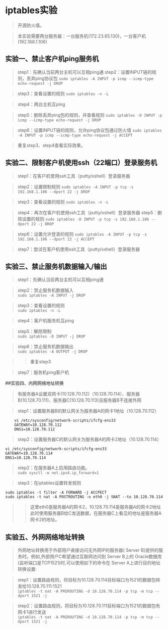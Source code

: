 # iptables实验
>开源防火墙。

>本实验需要两台服务器：一台服务机(172.23.65.130)，一台客户机(192.168.1.106)

## 实验一、禁止客户机ping服务机
>step1：先确认当前两台主机可以互相ping通
>step2：设置INPUT链的规则，丢弃ping协议包 
`sudo iptables -A INPUT -p icmp --icmp-type echo-request -j DROP`

>step3：查看设置的规则 
`sudo iptables -n -L`

>step4：两台主机互ping

>step5：删除丢弃ping包的规则，并查看规则 
`sudo iptables -D INPUT -p icmp --icmp-type echo-request -j DROP`

>step6：设置INPUT链的规则，允许ping协议包通过防火墙 
`sudo iptables -A INPUT -p icmp --icmp-type echo-request -j ACCEPT`

>重复step3、step4查看实际效果。


## 实验二、限制客户机使用ssh（22端口）登录服务机
>step1：在客户机使用ssh工具（putty/xshell）登录服务器

>step2：设置限制规则 
`sudo iptables -A INPUT -p tcp -s 192.168.1.106 --dport 22 -j DROP`

>step3：查看设置的规则 
`sudo iptables -n -L`

>step4：再次在客户机使用ssh工具（putty/xshell）登录服务器
>step5：删除设置的规则 
`sudo iptables -D INPUT -p tcp -s 192.168.1.106 --dport 22 -j DROP`

>step6：设置允许登录的规则 
`sudo iptables -A INPUT -p tcp -s 192.168.1.106 --dport 22 -j ACCEPT`

>step7：尝试在客户机使用ssh工具（putty/xshell）登录服务器


## 实验三、禁止服务机数据输入/输出
>step1：先确认当前两台主机可以互相ping通

>step2：禁止服务机数据输入  
`sudo iptables -A INPUT -j DROP`

>step3：查看设置的规则  
`sudo iptables -n -L`

>step4：客户机服务机互ping

>step5：解除限制  
`sudo iptables -D INPUT -j DROP`

>step6：禁止服务机数据输出  
`sudo iptables -A OUTPUT -j DROP`

>>重复step3

>step7：服务机ping客户机


##实验四、内网网络地址转换
>有服务器A设置双网卡(10.128.70.112)（10.128.70.114）、服务器B(10.128.70.111)、服务器C(10.128.70.113)且服务器B不连接外网

>step1：设置服务器B的默认网关为服务器A的网卡1地址（10.128.70.112） 
```
	vi /etc/sysconfig/network-scripts/ifcfg-ens33
	GATEWAY=10.128.70.112
	DNS1=10.128.70.112
```

>step2：设置服务器C的默认网关为服务器A的网卡2地址（10.128.70.114） 
```
vi /etc/sysconfig/network-scripts/ifcfg-ens33
GATEWAY=10.128.70.114
DNS1=10.128.70.114
```
>step2：在服务器A上启用路由功能。  
`sudo sysctl -w net.ipv4.ip_forward=1`

>step3：在iptables设置转发规则
```
sudo iptables -t filter -A FORWARD -j ACCPECT
sudo iptables -t nat -A POSTROUTING -o eth0 -j SNAT --to 10.128.70.114
```
>>这里eth0是服务器A的网卡2，10.128.70.114是服务器A的网卡2地址此时使用服务器B给C发送数据，在服务器C上看见的地址是服务器A网卡2的地址。

## 实验五、外网网络地址转换
>外网地址转换用于外部用户直接访问无外网IP的服务器( Server B)提供的服务时。例如,外部用户C希望通过互联网访问到 Server B上的 Oracle数据库(监听端口是TCP1521)时,可以使用如下的命令在 Server A上进行目的地址转换设置:

>step1：设置路由规则，将目标为10.128.70.114目标端口为1521的数据包转发给10.128.70.111:1521   
`iptables -t nat -A PREROUTING -d 10.128.70.114 -p tcp -m tcp --dport 1521 -j`

>step2：设置路由规则，将目标为10.128.70.111目标端口为1521的数据包有网卡1进行发送  
`iptables -t nat -A PREROUTING -d 10.128.70.114 -p tcp -m tcp --dport 1521 -j`
